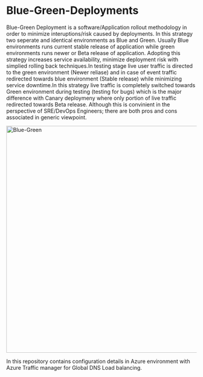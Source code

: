 # Blue-Green-Deployments

Blue-Green Deployment is a software/Application rollout methodology in order to minimize interuptions/risk caused by deployments. In this strategy two seperate and identical environments as Blue and Green. Usually Blue environments runs current stable release of application while green environments runs newer or Beta release of application. Adopting this strategy increases service availability, minimize deployment risk with simplied rolling back techniques.In testing stage live user traffic is directed to the green environment (Newer reliase) and in case of event traffic redirected towards blue environment (Stable release) while minimizing service downtime.In this strategy live traffic is completely switched towards Green environment during testing (testing for bugs) which is the major difference with Canary deploymeny where only portion of live traffic redirected towards Beta release. Although this is convinient in the perspective of SRE/DevOps Engineers; there are both pros and cons associated in generic viewpoint. 

<img src="https://miro.medium.com/max/1200/1*CvzbdfO9sLeNn_YZfJxu2g.png" alt="Blue-Green" style="width:600px;"/>

In this repository contains configuration details in Azure environment with Azure Traffic manager for Global DNS Load balancing.

